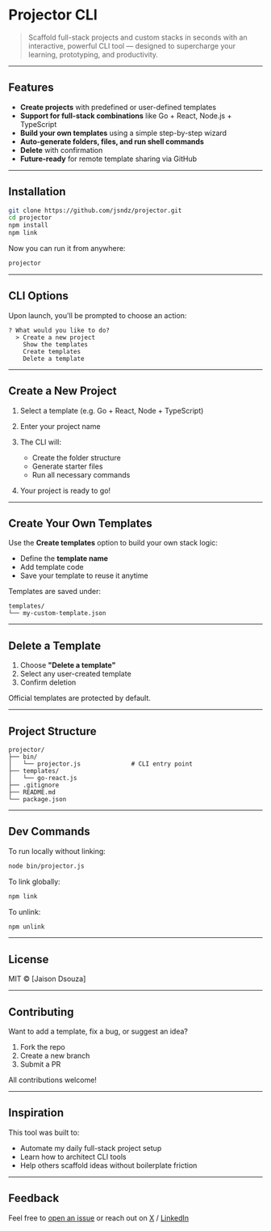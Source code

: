 # Projector CLI

> Scaffold full-stack projects and custom stacks in seconds with an interactive, powerful CLI tool — designed to supercharge your learning, prototyping, and productivity.

---

## Features

- **Create projects** with predefined or user-defined templates
- **Support for full-stack combinations** like Go + React, Node.js + TypeScript
- **Build your own templates** using a simple step-by-step wizard
- **Auto-generate folders, files, and run shell commands**
- **Delete** with confirmation
- **Future-ready** for remote template sharing via GitHub

---

## Installation

```bash
git clone https://github.com/jsndz/projector.git
cd projector
npm install
npm link
```

Now you can run it from anywhere:

```bash
projector
```

---

## CLI Options

Upon launch, you'll be prompted to choose an action:

```
? What would you like to do?
  > Create a new project
    Show the templates
    Create templates
    Delete a template
```

---

## Create a New Project

1. Select a template (e.g. Go + React, Node + TypeScript)
2. Enter your project name
3. The CLI will:

   - Create the folder structure
   - Generate starter files
   - Run all necessary commands

4. Your project is ready to go!

---

## Create Your Own Templates

Use the **Create templates** option to build your own stack logic:

- Define the **template name**
- Add template code
- Save your template to reuse it anytime

Templates are saved under:

```
templates/
└── my-custom-template.json
```

---

## Delete a Template

1. Choose **"Delete a template"**
2. Select any user-created template
3. Confirm deletion

Official templates are protected by default.

---

## Project Structure

```
projector/
├── bin/
│   └── projector.js              # CLI entry point
├── templates/
│   └── go-react.js
├── .gitignore
├── README.md
└── package.json
```

---

## Dev Commands

To run locally without linking:

```bash
node bin/projector.js
```

To link globally:

```bash
npm link
```

To unlink:

```bash
npm unlink
```

---

## License

MIT © \[Jaison Dsouza]

---

## Contributing

Want to add a template, fix a bug, or suggest an idea?

1. Fork the repo
2. Create a new branch
3. Submit a PR

All contributions welcome!

---

## Inspiration

This tool was built to:

- Automate my daily full-stack project setup
- Learn how to architect CLI tools
- Help others scaffold ideas without boilerplate friction

---

## Feedback

Feel free to [open an issue](https://github.com/jsndz/projector/issues)
or reach out on [X](https://x.com/https://x.com/jzn18524) / [LinkedIn](https://www.linkedin.com/in/jaison-dsouza-414082263/)
